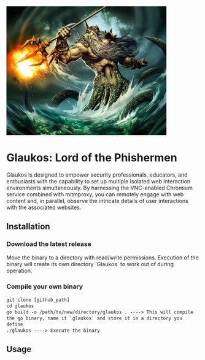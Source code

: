 <img src="https://github.com/BuggsBizzby/glaukos/blob/main/assets/glaukos.jpg" >
<h1>Glaukos: Lord of the Phishermen</h1>

Glaukos is designed to empower security professionals, educators, and enthusiasts with the capability to set up multiple isolated web interaction environments simultaneously. By harnessing the VNC-enabled Chromium service combined with mitmproxy, you can remotely engage with web content and, in parallel, observe the intricate details of user interactions with the associated websites.

<h2>Installation</h2>
<h3>Download the latest release</h3>
Move the binary to a directory with read/write permissions. Execution of the binary will create its own directory `Glaukos` to work out of during operation.

<h3>Compile your own binary</h3>

```
git clone [github_path]
cd glaukos
go build -o /path/to/new/directory/glaukos . ----> This will compile the go binary, name it `glaukos` and store it in a directory you define
./glaukos ----> Execute the binary
```

<h2>Usage</h2>
